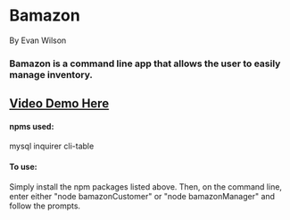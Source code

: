 # Bamazon
By Evan Wilson

### Bamazon is a command line app that allows the user to easily manage inventory.

## [Video Demo Here](https://drive.google.com/open?id=1WMO-x6bv7JJrClQ45qPYgaYJnRoshzBE)

#### npms used:
mysql
inquirer
cli-table

#### To use:
Simply install the npm packages listed above. Then, on the command line, enter either "node bamazonCustomer" or "node bamazonManager" and follow the prompts.
